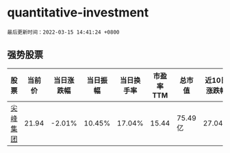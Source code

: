 # quantitative-investment

`最后更新时间：2022-03-15 14:41:24 +0800`

## 强势股票

|股票|当前价|当日涨跌幅|当日振幅|当日换手率|市盈率TTM|总市值|近10日涨跌幅|
|----|----|----|----|----|----|----|----|
|[尖峰集团](https://xueqiu.com/S/SH600668)|21.94|-2.01%|10.45%|17.04%|15.44|75.49亿|27.04%|
